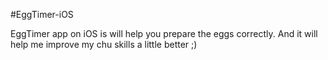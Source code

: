 #EggTimer-iOS

EggTimer app on iOS is will help you prepare the eggs correctly. 
And it will help me improve my chu skills a little better ;)
